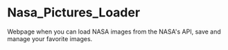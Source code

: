 # Nasa_Pictures_Loader
Webpage when you can load NASA images from the NASA's API, save and manage your favorite images.
